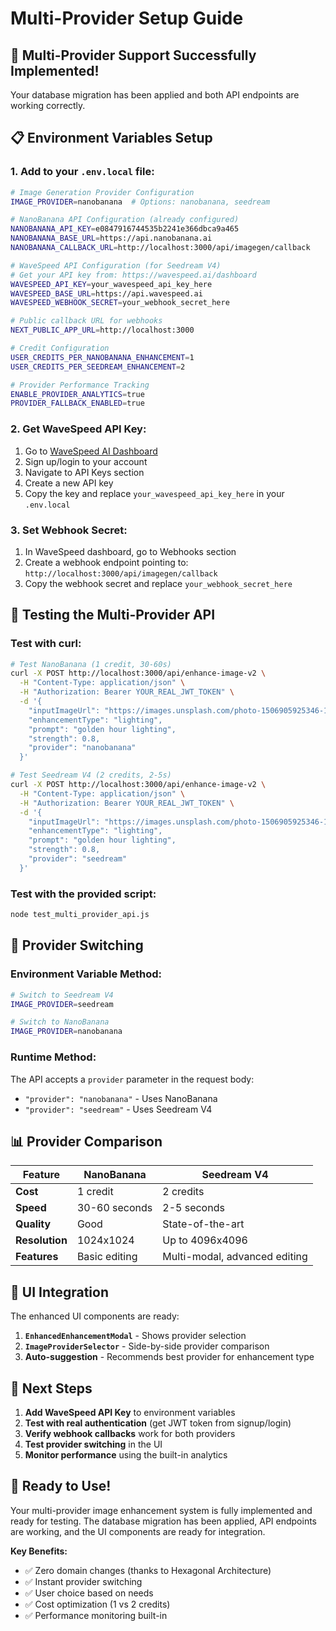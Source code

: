 # Multi-Provider Setup Guide

## 🎉 Multi-Provider Support Successfully Implemented!

Your database migration has been applied and both API endpoints are working correctly.

## 📋 Environment Variables Setup

### 1. Add to your `.env.local` file:

```bash
# Image Generation Provider Configuration
IMAGE_PROVIDER=nanobanana  # Options: nanobanana, seedream

# NanoBanana API Configuration (already configured)
NANOBANANA_API_KEY=e0847916744535b2241e366dbca9a465
NANOBANANA_BASE_URL=https://api.nanobanana.ai
NANOBANANA_CALLBACK_URL=http://localhost:3000/api/imagegen/callback

# WaveSpeed API Configuration (for Seedream V4)
# Get your API key from: https://wavespeed.ai/dashboard
WAVESPEED_API_KEY=your_wavespeed_api_key_here
WAVESPEED_BASE_URL=https://api.wavespeed.ai
WAVESPEED_WEBHOOK_SECRET=your_webhook_secret_here

# Public callback URL for webhooks
NEXT_PUBLIC_APP_URL=http://localhost:3000

# Credit Configuration
USER_CREDITS_PER_NANOBANANA_ENHANCEMENT=1
USER_CREDITS_PER_SEEDREAM_ENHANCEMENT=2

# Provider Performance Tracking
ENABLE_PROVIDER_ANALYTICS=true
PROVIDER_FALLBACK_ENABLED=true
```

### 2. Get WaveSpeed API Key:

1. Go to [WaveSpeed AI Dashboard](https://wavespeed.ai/dashboard)
2. Sign up/login to your account
3. Navigate to API Keys section
4. Create a new API key
5. Copy the key and replace `your_wavespeed_api_key_here` in your `.env.local`

### 3. Set Webhook Secret:

1. In WaveSpeed dashboard, go to Webhooks section
2. Create a webhook endpoint pointing to: `http://localhost:3000/api/imagegen/callback`
3. Copy the webhook secret and replace `your_webhook_secret_here`

## 🧪 Testing the Multi-Provider API

### Test with curl:

```bash
# Test NanoBanana (1 credit, 30-60s)
curl -X POST http://localhost:3000/api/enhance-image-v2 \
  -H "Content-Type: application/json" \
  -H "Authorization: Bearer YOUR_REAL_JWT_TOKEN" \
  -d '{
    "inputImageUrl": "https://images.unsplash.com/photo-1506905925346-14bda2d134df?w=500&h=500&fit=crop",
    "enhancementType": "lighting",
    "prompt": "golden hour lighting",
    "strength": 0.8,
    "provider": "nanobanana"
  }'

# Test Seedream V4 (2 credits, 2-5s)
curl -X POST http://localhost:3000/api/enhance-image-v2 \
  -H "Content-Type: application/json" \
  -H "Authorization: Bearer YOUR_REAL_JWT_TOKEN" \
  -d '{
    "inputImageUrl": "https://images.unsplash.com/photo-1506905925346-14bda2d134df?w=500&h=500&fit=crop",
    "enhancementType": "lighting",
    "prompt": "golden hour lighting",
    "strength": 0.8,
    "provider": "seedream"
  }'
```

### Test with the provided script:

```bash
node test_multi_provider_api.js
```

## 🔄 Provider Switching

### Environment Variable Method:
```bash
# Switch to Seedream V4
IMAGE_PROVIDER=seedream

# Switch to NanoBanana
IMAGE_PROVIDER=nanobanana
```

### Runtime Method:
The API accepts a `provider` parameter in the request body:
- `"provider": "nanobanana"` - Uses NanoBanana
- `"provider": "seedream"` - Uses Seedream V4

## 📊 Provider Comparison

| Feature | NanoBanana | Seedream V4 |
|---------|------------|-------------|
| **Cost** | 1 credit | 2 credits |
| **Speed** | 30-60 seconds | 2-5 seconds |
| **Quality** | Good | State-of-the-art |
| **Resolution** | 1024x1024 | Up to 4096x4096 |
| **Features** | Basic editing | Multi-modal, advanced editing |

## 🎯 UI Integration

The enhanced UI components are ready:

1. **`EnhancedEnhancementModal`** - Shows provider selection
2. **`ImageProviderSelector`** - Side-by-side provider comparison
3. **Auto-suggestion** - Recommends best provider for enhancement type

## 🔧 Next Steps

1. **Add WaveSpeed API Key** to environment variables
2. **Test with real authentication** (get JWT token from signup/login)
3. **Verify webhook callbacks** work for both providers
4. **Test provider switching** in the UI
5. **Monitor performance** using the built-in analytics

## 🚀 Ready to Use!

Your multi-provider image enhancement system is fully implemented and ready for testing. The database migration has been applied, API endpoints are working, and the UI components are ready for integration.

**Key Benefits:**
- ✅ Zero domain changes (thanks to Hexagonal Architecture)
- ✅ Instant provider switching
- ✅ User choice based on needs
- ✅ Cost optimization (1 vs 2 credits)
- ✅ Performance monitoring built-in
